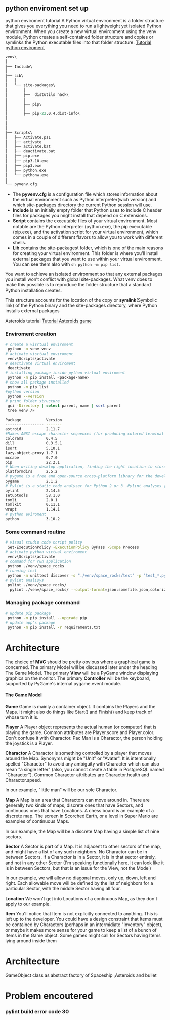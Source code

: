 ## python enviroment set up

python enviroment tutorial
A Python virtual environment is a folder structure that gives you everything you need to run a lightweight yet isolated Python environment. When you create a new virtual environment using the venv module, Python creates a self-contained folder structure and copies or symlinks the Python executable files into that folder structure.
[Tutorial python enviroment](https://realpython.com/python-virtual-environments-a-primer/)
```s
venv\
│
├── Include\
│
├── Lib\
│   │
│   └── site-packages\
│       │
│       ├── _distutils_hack\
│       │
│       ├── pip\
│       │
│       ├── pip-22.0.4.dist-info\
│       
│
│
├── Scripts\
│   ├── Activate.ps1
│   ├── activate
│   ├── activate.bat
│   ├── deactivate.bat
│   ├── pip.exe
│   ├── pip3.10.exe
│   ├── pip3.exe
│   ├── python.exe
│   └── pythonw.exe
│
└── pyvenv.cfg
```
* The **pyvenv.cfg** is a configuration file which stores information about the virtual environment such as Python interpreter(wich version) and which site-packages directory the current Python session will use. 
* **Include** is an initially empty folder that Python uses to include C header files for packages you might install that depend on C extensions.
* **Script** contains the executable files of your virtual environment. Most notable are the Python interpreter (python.exe), the pip executable (pip.exe), and the activation script for your virtual environment, which comes in a couple of different flavors to allow you to work with different shells.
* **Lib** contains the site-packages\ folder, which is one of the main reasons for creating your virtual environment. This folder is where you’ll install external packages that you want to use within your virtual environment. You can see them also with  ```sh python -m pip list```.

You want to achieve an isolated environment so that any external packages you install won’t conflict with global site-packages. What venv does to make this possible is to reproduce the folder structure that a standard Python installation creates.

This structure accounts for the location of the copy or **symlink**(Symbolic link) of the Python binary and the site-packages directory, where Python installs external packages


Asteroids tutorial
[Tutorial Asteroids game](https://realpython.com/asteroids-game-python/#:~:text=%20Build%20an%20Asteroids%20Game%20With%20Python%20and,window%20that%20you%20can%20close%20by...%20More%20)





### Enviroment creation
```sh
# create a visrtual enviroment
 python -m venv venv
# activate visrtual enviroment
 venv\Scripts\activate
# deactivate virtual enviroment
 deactivate
# installing package inside python virtual enviroment
 python -m pip install <package-name>
# show all package installed
 python -m pip list
#python version
 python --version
# print folder structure
 gci -Directory | select parent, name | sort parent
 tree venv /F
  ```
    
```sh
Package           Version
----------------- -------
astroid           2.11.7
#Makes ANSI escape character sequences (for producing colored terminal text and cursor positioning) work under MS Windows.
colorama          0.4.5
dill              0.3.5.1
isort             5.10.1
lazy-object-proxy 1.7.1
mccabe            0.7.0
pip               22.2.1
# When writing desktop application, finding the right location to store user data and configuration varies per platform. Even for single-platform apps, there may by plenty of nuances in figuring out the right location.
platformdirs      2.5.2
# pygame is a free and open-source cross-platform library for the development of multimedia applications like video games using Python. It uses the Simple DirectMedia Layer library and several other popular libraries to abstract the most common functions, making writing these programs a more intuitive task. 
pygame            2.1.2
# Pylint is a static code analyser for Python 2 or 3 .Pylint analyses your code without actually running it. It checks for errors, enforces a coding standard, looks for code smells, and can make suggestions about how the code could be refactored. Pylint can infer actual values from your code using its internal code representation (astroid)
pylint            2.14.5
setuptools        58.1.0
tomli             2.0.1
tomlkit           0.11.1
wrapt             1.14.1
# python eviroment
python            3.10.2
```

### Some command routine
```sh
# visual studio code script policy
 Set-ExecutionPolicy -ExecutionPolicy ByPass -Scope Process
# activate python virtual enviroment
 venv\Scripts\activate
# command for run application
 python ./venv/space_rocks
# running test 
 python -m unittest discover -s "./venv/space_rocks/test" -p "test_*.py" -v # Verbose testing
# pylint analisys
 pylint ./venv/space_rocks/
  pylint ./venv/space_rocks/ --output-format=json:somefile.json,colorized
```


### Managing package command 
```sh
# update pip package
 python -m pip install --upgrade pip
# update app's package
 python -m pip install -r requirements.txt

```
# Architecture
The choice of **MVC** should be pretty obvious where a graphical game is concerned. The primary Model will be discussed later under the heading The Game Model. The primary **View** will be a PyGame window displaying graphics on the monitor. The primary **Controller** will be the keyboard, supported by PyGame's internal pygame.event module.

#### The Game Model

**Game**
Game is mainly a container object. It contains the Players and the Maps. It might also do things like Start() and Finish() and keep track of whose turn it is.

**Player**
A Player object represents the actual human (or computer) that is playing the game. Common attributes are Player.score and Player.color. Don't confuse it with Charactor. Pac Man is a Charactor, the person holding the joystick is a Player.

**Charactor**
A Charactor is something controlled by a player that moves around the Map. Synonyms might be "Unit" or "Avatar". It is intentionally spelled "Charactor" to avoid any ambiguity with Character which can also mean "a single letter" (also, you cannot create a table in PostgreSQL named "Character"). Common Charactor attributes are Charactor.health and Charactor.speed.

In our example, "little man" will be our sole Charactor.

**Map**
A Map is an area that Charactors can move around in. There are generally two kinds of maps, discrete ones that have Sectors, and continuous ones that have Locations. A chess board is an example of a discrete map. The screen in Scorched Earth, or a level in Super Mario are examples of continuous Maps.

In our example, the Map will be a discrete Map having a simple list of nine sectors.

**Sector**
A Sector is part of a Map. It is adjacent to other sectors of the map, and might have a list of any such neighbors. No Charactor can be in between Sectors. If a Charactor is in a Sector, it is in that sector entirely, and not in any other Sector (I'm speaking functionally here. It can look like it is in between Sectors, but that is an issue for the View, not the Model)

In our example, we will allow no diagonal moves, only up, down, left and right. Each allowable move will be defined by the list of neighbors for a particular Sector, with the middle Sector having all four.

**Location**
We won't get into Locations of a continuous Map, as they don't apply to our example.

**Item**
You'll notice that Item is not explicitly connected to anything. This is left up to the developer. You could have a design constraint that Items must be contained by Charactors (perhaps in an intermidiate "Inventory" object), or maybe it makes more sense for your game to keep a list of a bunch of Items in the Game object. Some games might call for Sectors having Items lying around inside them

# Architecture
GameObject class as abstract factory of Spaceship ,Asteroids and bullet

# Problem encoutered
### pylint build error code 30
